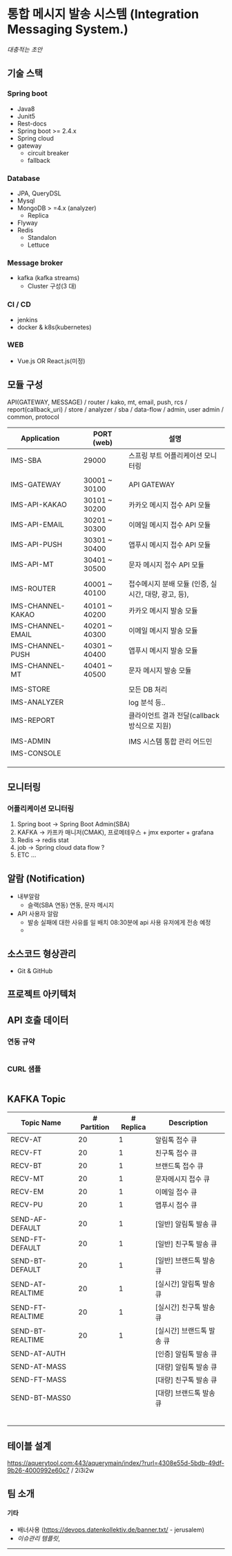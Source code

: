 # 통합 메시지 발송 시스템 (Integration Messaging System.)

_대충적는 초안_

## 기술 스택

### Spring boot

- Java8
- Junit5
- Rest-docs
- Spring boot >= 2.4.x
- Spring cloud
- gateway
  - circuit breaker
  - fallback

### Database

- JPA, QueryDSL
- Mysql
- MongoDB > =4.x (analyzer)
  - Replica
- Flyway
- Redis
  - Standalon
  - Lettuce

### Message broker

- kafka (kafka streams)
  - Cluster 구성(3 대)

### CI / CD

- jenkins
- docker & k8s(kubernetes)

### WEB

- Vue.js OR React.js(미정)



## 모듈 구성

API(GATEWAY, MESSAGE) / router / kako, mt, email, push, rcs / report(callback_uri) / store / analyzer / sba / data-flow / admin, user admin / common, protocol


| Application       |      | PORT (web)    | 설명                                                 |
| ----------------- | ---- | ------------- | ---------------------------------------------------- |
| IMS-SBA           |      | 29000         | 스프링 부트 어플리케이션 모니터링                    |
|                   |      |               |                                                      |
| IMS-GATEWAY       |      | 30001 ~ 30100 | API GATEWAY                                          |
| IMS-API-KAKAO     |      | 30101 ~ 30200 | 카카오 메시지 접수 API 모듈                          |
| IMS-API-EMAIL     |      | 30201 ~ 30300 | 이메일 메시지 접수 API 모듈                          |
| IMS-API-PUSH      |      | 30301 ~ 30400 | 앱푸시 메시지 접수 API 모듈                          |
| IMS-API-MT        |      | 30401 ~ 30500 | 문자 메시지 접수 API 모듈                            |
|                   |      |               |                                                      |
| IMS-ROUTER        |      | 40001 ~ 40100 | 접수메시지 분배 모듈 (인증, 실시간, 대량, 광고, 등), |
| IMS-CHANNEL-KAKAO |      | 40101 ~ 40200 | 카카오 메시지 발송 모듈                              |
| IMS-CHANNEL-EMAIL |      | 40201 ~ 40300 | 이메일 메시지 발송 모듈                              |
| IMS-CHANNEL-PUSH  |      | 40301 ~ 40400 | 앱푸시 메시지 발송 모듈                              |
| IMS-CHANNEL-MT    |      | 40401 ~ 40500 | 문자 메시지 발송 모듈                                |
|                   |      |               |                                                      |
| IMS-STORE         |      |               | 모든 DB 처리                                         |
| IMS-ANALYZER      |      |               | log 분석 등..                                        |
| IMS-REPORT        |      |               | 클라이언트 결과 전달(callback 방식으로 지원)         |
|                   |      |               |                                                      |
| IMS-ADMIN         |      |               | IMS 시스템 통합 관리 어드민                          |
| IMS-CONSOLE       |      |               |                                                      |
|                   |      |               |                                                      |
|                   |      |               |                                                      |
|                   |      |               |                                                      |







## 모니터링

### 어플리케이션 모니터링

1. Spring boot → Spring Boot Admin(SBA)
2. KAFKA → 카프카 매니저(CMAK), 프로메테우스 + jmx exporter + grafana
3. Redis → redis stat
4. job → Spring cloud data flow ?
5. ETC ...



## 알람 (Notification)

- 내부알람
  - 슬랙(SBA 연동) 연동, 문자 메시지
- API 사용자 알람
  - 발송 실패에 대한 사유를 일 배치 08:30분에 api 사용 유저에게 전송 예정
  - 



## 소스코드 형상관리

- Git & GitHub



## 프로젝트 아키텍처

## API 호출 데이터
### 연동 규약
```json

```
### CURL 샘플
```json

```

## KAFKA Topic

| Topic Name       | # Partition | # Replica | Description               |
| ---------------- | ----------- | --------- | ------------------------- |
| RECV-AT          | 20          | 1         | 알림톡 접수 큐            |
| RECV-FT          | 20          | 1         | 친구톡 접수 큐            |
| RECV-BT          | 20          | 1         | 브랜드톡 접수 큐          |
| RECV-MT          | 20          | 1         | 문자메시지 접수 큐        |
| RECV-EM          | 20          | 1         | 이메일 접수 큐            |
| RECV-PU          | 20          | 1         | 앱푸시 접수 큐            |
|                  |             |           |                           |
| SEND-AF-DEFAULT  | 20          | 1         | [일반] 알림톡 발송 큐     |
| SEND-FT-DEFAULT  | 20          | 1         | [일반] 친구톡 발송 큐     |
| SEND-BT-DEFAULT  | 20          | 1         | [일반] 브랜드톡 발송 큐   |
| SEND-AT-REALTIME | 20          | 1         | [실시간] 알림톡 발송 큐   |
| SEND-FT-REALTIME | 20          | 1         | [실시간] 친구톡 발송 큐   |
| SEND-BT-REALTIME | 20          | 1         | [실시간] 브랜드톡 발송 큐 |
| SEND-AT-AUTH     |             |           | [인증] 알림톡 발송 큐     |
| SEND-AT-MASS     |             |           | [대량] 알림톡 발송 큐     |
| SEND-FT-MASS     |             |           | [대량] 친구톡 발송 큐     |
| SEND-BT-MASS0    |             |           | [대량] 브랜드톡 발송 큐   |
|                  |             |           |                           |
|                  |             |           |                           |
|                  |             |           |                           |
|                  |             |           |                           |
|                  |             |           |                           |
|                  |             |           |                           |




## 테이블 설계
https://aquerytool.com:443/aquerymain/index/?rurl=4308e55d-5bdb-49df-9b26-4000992e60c7 / 2i3i2w


## 팀 소개



#### 기타
- 배너사용 (https://devops.datenkollektiv.de/banner.txt/ - jerusalem)
- _이슈관리 템플릿_, 
---



